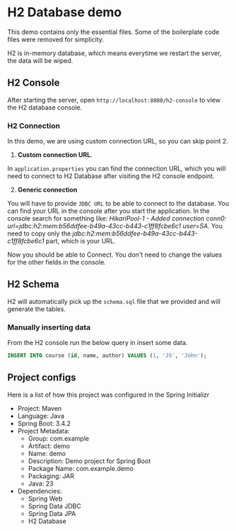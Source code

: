# H2 Database demo

This demo contains only the essential files. Some of the boilerplate code files were removed for simplicity.

H2 is in-memory database, which means everytime we restart the server, the data will be wiped.

## H2 Console

After starting the server, open `http://localhost:8080/h2-console` to view the H2 database console.

### H2 Connection

In this demo, we are using custom connection URL, so you can skip point 2.

1. **Custom connection URL**.

In `application.properties` you can find the connection URL, which you will need to connect to H2 Database after visiting the H2 console endpoint.

2. **Generic connection**

You will have to provide `JDBC URL` to be able to connect to the database. You can find your URL in the console after you start the application. In the console search for something like: _HikariPool-1 - Added connection conn0: url=jdbc:h2:mem:b56ddfee-b49a-43cc-b443-c1ff8fcbe6c1 user=SA_. You need to copy only the _jdbc:h2:mem:b56ddfee-b49a-43cc-b443-c1ff8fcbe6c1_ part, which is your URL.

Now you should be able to Connect. You don't need to change the values for the other fields in the console.

## H2 Schema

H2 will automatically pick up the `schema.sql` file that we provided and will generate the tables.

### Manually inserting data

From the H2 console run the below query in insert some data.

```sql
INSERT INTO course (id, name, author) VALUES (1, 'JS', 'John');
```

## Project configs

Here is a list of how this project was configured in the Spring Initializr

- Project: Maven
- Language: Java
- Spring Boot: 3.4.2
- Project Metadata:
  - Group: com.example
  - Artifact: demo
  - Name: demo
  - Description: Demo project for Spring Boot
  - Package Name: com.example.demo
  - Packaging: JAR
  - Java: 23
- Dependencies:
  - Spring Web
  - Spring Data JDBC
  - Spring Data JPA
  - H2 Database
